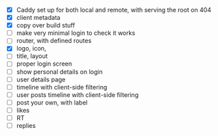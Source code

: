 
- [x] Caddy set up for both local and remote, with serving the root on 404
- [x] client metadata
- [x] copy over build stuff
- [ ] make very minimal login to check it works
- [ ] router, with defined routes
- [x] logo, icon,
- [ ] title, layout
- [ ] proper login screen
- [ ] show personal details on login
- [ ] user details page
- [ ] timeline with client-side filtering
- [ ] user posts timeline with client-side filtering
- [ ] post your own, with label
- [ ] likes
- [ ] RT
- [ ] replies
